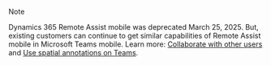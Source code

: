 > [!NOTE]
> Dynamics 365 Remote Assist mobile was deprecated March 25, 2025. But, existing customers can continue to get similar capabilities of Remote Assist mobile in Microsoft Teams mobile. Learn more: [Collaborate with other users](../remote-assist/teams-mobile-all.md) and [Use spatial annotations on Teams](../remote-assist/teams-mobile-annotate.md).